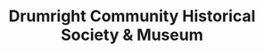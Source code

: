---
layout: repo
title: "Drumright Community Historical Society & Museum"
id: 24772
permalink: repos/24772/
---